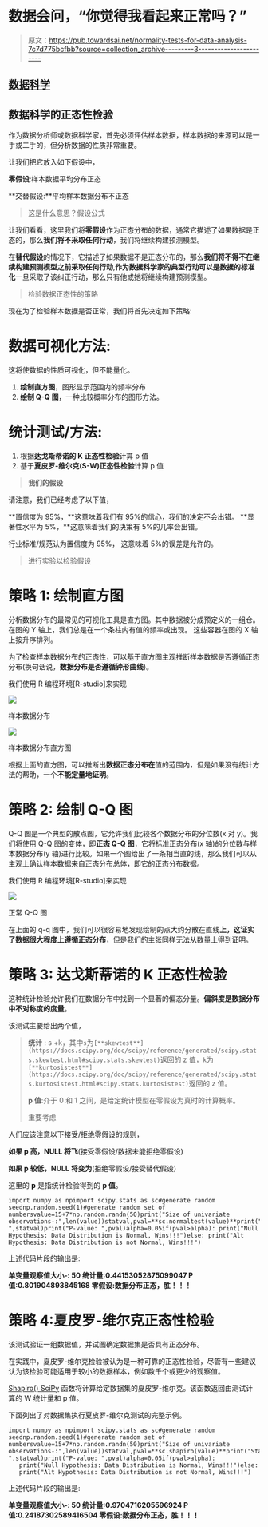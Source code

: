 # 数据会问，“你觉得我看起来正常吗？”

> 原文：<https://pub.towardsai.net/normality-tests-for-data-analysis-7c7d775bcfbb?source=collection_archive---------3----------------------->

## [数据科学](https://towardsai.net/p/category/data-science)

## 数据科学的正态性检验

作为数据分析师或数据科学家，首先必须评估样本数据，样本数据的来源可以是一手或二手的，但分析数据的性质非常重要。

让我们把它放入如下假设中，

**零假设**:样本数据平均分布正态

**交替假设:**平均样本数据分布不正态

> 这是什么意思？假设公式

让我们看看，这里我们将**零假设**作为正态分布的数据，通常它描述了如果数据是正态的，那么**我们将不采取任何行动**，我们将继续构建预测模型。

在**替代假设**的情况下，它描述了如果数据不是正态分布的，那么**我们将不得不在继续构建预测模型之前采取任何行动**,**作为数据科学家的典型行动可以是数据的标准化**一旦采取了该纠正行动，那么只有他或她将继续构建预测模型。

> 检验数据正态性的策略

现在为了检验样本数据是否正常，我们将首先决定如下策略:

# 数据可视化方法:

这将使数据的性质可视化，但不能量化。

1.  **绘制直方图**，图形显示范围内的频率分布
2.  **绘制 Q-Q 图**，一种比较概率分布的图形方法。

# 统计测试/方法:

1.  根据**达戈斯蒂诺的 K 正态性检验**计算 p 值
2.  基于**夏皮罗-维尔克(S-W)正态性检验**计算 p 值

> **我们的假设**

请注意，我们已经考虑了以下值，

**置信度为 95%，**这意味着我们有 95%的信心，我们的决定不会出错。
**显著性水平为 5%，**这意味着我们的决策有 5%的几率会出错。

行业标准/规范认为置信度为 95%，
这意味着 5%的误差是允许的。

> 进行实验以检验假设

# 策略 1: **绘制直方图**

分析数据分布的最常见的可视化工具是直方图。其中数据被分成预定义的一组仓。在图的 Y 轴上，我们总是在一个条柱内有值的频率或出现。
这些容器在图的 X 轴上按升序排列。

为了检查样本数据分布的正态性，可以基于直方图主观推断样本数据是否遵循正态分布(换句话说，**数据分布是否遵循钟形曲线**)。

我们使用 R 编程环境[R-studio]来实现

![](img/f2850fa63478a25b9520d7f0b3182738.png)

样本数据分布

![](img/bfaef74f334da27766d0d0bcc52280e6.png)

样本数据分布直方图

根据上面的直方图，可以推断出**数据正态分布在**值的范围内，但是如果没有统计方法的帮助，一个**不能定量地证明**。

# 策略 2: **绘制 Q-Q 图**

Q-Q 图是一个典型的散点图，它允许我们比较各个数据分布的分位数(x 对 y)。我们将使用 Q-Q 图的变体，即**正态 Q-Q 图**，它将标准正态分布(x 轴)的分位数与样本数据分布(y 轴)进行比较。如果一个图给出了一条相当直的线，那么我们可以从主观上确认样本数据来自正态分布总体，即它的正态分布数据。

我们使用 R 编程环境[R-studio]来实现

![](img/3cd9828f7f6c6d6d91d09c3c2d1cc14f.png)

正常 Q-Q 图

在上面的 q-q 图中，我们可以很容易地发现绘制的点大约分散在直线**上，这证实了数据很大程度上遵循正态分布**，但是我们的主张同样无法从数量上得到证明。

# 策略 3: **达戈斯蒂诺的 K 正态性检验**

这种统计检验允许我们在数据分布中找到一个显著的偏态分量。**偏斜度是数据分布中不对称度的度量**。

该测试主要给出两个值，

> **统计** : s +k，其中`s`为`[**skewtest**](https://docs.scipy.org/doc/scipy/reference/generated/scipy.stats.skewtest.html#scipy.stats.skewtest)`返回的 z 值，`k`为`[**kurtosistest**](https://docs.scipy.org/doc/scipy/reference/generated/scipy.stats.kurtosistest.html#scipy.stats.kurtosistest)`返回的 z 值。
> 
> **p 值**:介于 0 和 1 之间，是给定统计模型在零假设为真时的计算概率。
> 
> 重要考虑

人们应该注意以下接受/拒绝零假设的规则，

**如果 p 高，NULL 将飞**(接受零假设/数据未能拒绝零假设)

**如果 p 较低，NULL 将变为**(拒绝零假设/接受替代假设)

这里的 **p** 是指统计检验得到的 **p 值**。

```
import numpy as npimport scipy.stats as sc#generate random seednp.random.seed(1)#generate random set of numbersvalue=15+7*np.random.randn(50)print("Size of univariate observations-:",len(value))statval,pval=**sc.normaltest(value)**print("Statistics: ",statval)print("P-value: ",pval)alpha=0.05if(pval>alpha): print("Null Hypothesis: Data Distribution is Normal, Wins!!!")else: print("Alt Hypothesis: Data Distribution is not Normal, Wins!!!")
```

上述代码片段的输出是:

**单变量观察值大小-: 50
统计量:0.44153052875099047
P 值:0.801904893845168
零假设:数据分布正态，胜！！！**

# 策略 4:夏皮罗-维尔克正态性检验

该测试验证一组数据值，并试图确定数据集是否具有正态分布。

在实践中，夏皮罗-维尔克检验被认为是一种可靠的正态性检验，尽管有一些建议认为该检验可能适用于较小的数据样本，例如数千个或更少的观察值。

[Shapiro() SciPy](https://docs.scipy.org/doc/scipy/reference/generated/scipy.stats.shapiro.html) 函数将计算给定数据集的夏皮罗-维尔克。该函数返回由测试计算的 W 统计量和 p 值。

下面列出了对数据集执行夏皮罗-维尔克测试的完整示例。

```
import numpy as npimport scipy.stats as sc#generate random seednp.random.seed(1)#generate random set of numbersvalue=15+7*np.random.randn(50)print("Size of univariate observations-:",len(value))statval,pval=**sc.shapiro(value)**print("Statistics: ",statval)print("P-value: ",pval)alpha=0.05if(pval>alpha):
   print("Null Hypothesis: Data Distribution is Normal, Wins!!!")else:
   print("Alt Hypothesis: Data Distribution is not Normal, Wins!!!")
```

上述代码片段的输出是:

**单变量观察值大小-: 50
统计量:0.9704716205596924
P 值:0.24187302589416504
零假设:数据分布正态，胜！！！**